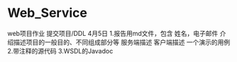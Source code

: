 # Web_Service
 web项目作业
提交项目/DDL 4月5日
1.报告用md文件，包含 
    姓名，电子邮件
    介绍描述项目的一般目的、不同组成部分等
    服务端描述
    客户端描述
    一个演示的用例
2.带注释的源代码
3.WSDL的Javadoc
